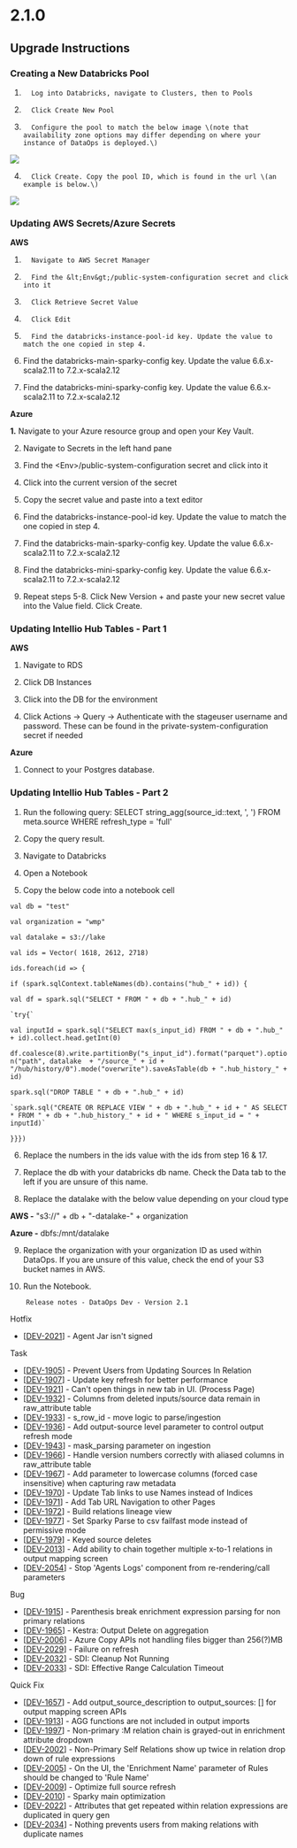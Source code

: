 # 2.1.0

## Upgrade Instructions

### **Creating a New Databricks Pool**

1.       Log into Databricks, navigate to Clusters, then to Pools

2.       Click Create New Pool

3.       Configure the pool to match the below image \(note that availability zone options may differ depending on where your instance of DataOps is deployed.\)

![](../../../../.gitbook/assets/image%20%28306%29.png)

4.       Click Create. Copy the pool ID, which is found in the url \(an example is below.\)

![](../../../../.gitbook/assets/image%20%28307%29.png)

### **Updating AWS Secrets/Azure Secrets**

**AWS**

1.       Navigate to AWS Secret Manager

2.       Find the &lt;Env&gt;/public-system-configuration secret and click into it

3.       Click Retrieve Secret Value

4.       Click Edit

5.       Find the databricks-instance-pool-id key. Update the value to match the one copied in step 4.

6.   Find the databricks-main-sparky-config key.  Update the value 6.6.x-scala2.11 to 7.2.x-scala2.12

7.   Find the databricks-mini-sparky-config key. Update the value 6.6.x-scala2.11 to 7.2.x-scala2.12

**Azure**

**1.** Navigate to your Azure resource group and open your Key Vault.  

2. Navigate to Secrets in the left hand pane

3.  Find the &lt;Env&gt;/public-system-configuration secret and click into it

4. Click into the current version of the secret

5. Copy the secret value and paste into a text editor

6.   Find the databricks-instance-pool-id key. Update the value to match the one copied in step 4.

7.   Find the databricks-main-sparky-config key.  Update the value 6.6.x-scala2.11 to 7.2.x-scala2.12

8.   Find the databricks-mini-sparky-config key. Update the value 6.6.x-scala2.11 to 7.2.x-scala2.12

9. Repeat steps 5-8. Click New Version + and paste your new secret value into the Value field. Click Create.

### **Updating Intellio Hub Tables - Part 1**

**AWS**

1.   Navigate to RDS

2.   Click DB Instances

3.   Click into the DB for the environment

4.   Click Actions -&gt; Query -&gt; Authenticate with the stageuser username and password. These can be found in the private-system-configuration secret if needed

**Azure**

1.   Connect to your Postgres database.

### **Updating Intellio Hub Tables - Part 2**

1.   Run the following query: SELECT string\_agg\(source\_id::text, ', '\) FROM meta.source WHERE refresh\_type = 'full'

2.   Copy the query result.

3.   Navigate to Databricks

4.   Open a Notebook

5.   Copy the below code into a notebook cell

`val db = "test"`

`val organization = "wmp"`

`val datalake = s3://lake`

`val ids = Vector( 1618, 2612, 2718)`

`ids.foreach(id => {`

  `if (spark.sqlContext.tableNames(db).contains("hub_" + id)) {`

  `val df = spark.sql("SELECT * FROM " + db + ".hub_" + id)`

    `try{`

  `val inputId = spark.sql("SELECT max(s_input_id) FROM " + db + ".hub_" + id).collect.head.getInt(0)`

  `df.coalesce(8).write.partitionBy("s_input_id").format("parquet").option("path", datalake  + "/source_" + id + "/hub/history/0").mode("overwrite").saveAsTable(db + ".hub_history_" + id)`

  `spark.sql("DROP TABLE " + db + ".hub_" + id)`

    `spark.sql("CREATE OR REPLACE VIEW " + db + ".hub_" + id + " AS SELECT * FROM " + db + ".hub_history_" + id + " WHERE s_input_id = " + inputId)`

  `}}})`

6.   Replace the numbers in the ids value with the ids from step 16 & 17.

7.   Replace the db with your databricks db name. Check the Data tab to the left if you are unsure of this name.

8. Replace the datalake with the below value depending on your cloud type

**AWS -** "s3://" + db + "-datalake-" + organization

**Azure -** dbfs:/mnt/datalake

9.   Replace the organization with your organization ID as used within DataOps. If you are unsure of this value, check the end of your S3 bucket names in AWS.

10.   Run the Notebook.



```text
    Release notes - DataOps Dev - Version 2.1
```

 Hotfix

* \[[DEV-2021](https://wmpartners.atlassian.net/browse/DEV-2021)\] - Agent Jar isn't signed

 Task

* \[[DEV-1905](https://wmpartners.atlassian.net/browse/DEV-1905)\] - Prevent Users from Updating Sources In Relation
* \[[DEV-1907](https://wmpartners.atlassian.net/browse/DEV-1907)\] - Update key refresh for better performance
* \[[DEV-1921](https://wmpartners.atlassian.net/browse/DEV-1921)\] - Can't open things in new tab in UI. \(Process Page\)
* \[[DEV-1932](https://wmpartners.atlassian.net/browse/DEV-1932)\] - Columns from deleted inputs/source data remain in raw\_attribute table
* \[[DEV-1933](https://wmpartners.atlassian.net/browse/DEV-1933)\] - s\_row\_id - move logic to parse/ingestion
* \[[DEV-1936](https://wmpartners.atlassian.net/browse/DEV-1936)\] - Add output-source level parameter to control output refresh mode
* \[[DEV-1943](https://wmpartners.atlassian.net/browse/DEV-1943)\] - mask\_parsing parameter on ingestion
* \[[DEV-1966](https://wmpartners.atlassian.net/browse/DEV-1966)\] - Handle version numbers correctly with aliased columns in raw\_attribute table
* \[[DEV-1967](https://wmpartners.atlassian.net/browse/DEV-1967)\] - Add parameter to lowercase columns \(forced case insensitive\) when capturing raw metadata
* \[[DEV-1970](https://wmpartners.atlassian.net/browse/DEV-1970)\] - Update Tab links to use Names instead of Indices
* \[[DEV-1971](https://wmpartners.atlassian.net/browse/DEV-1971)\] - Add Tab URL Navigation to other Pages
* \[[DEV-1972](https://wmpartners.atlassian.net/browse/DEV-1972)\] - Build relations lineage view
* \[[DEV-1977](https://wmpartners.atlassian.net/browse/DEV-1977)\] - Set Sparky Parse to csv failfast mode instead of permissive mode
* \[[DEV-1979](https://wmpartners.atlassian.net/browse/DEV-1979)\] - Keyed source deletes
* \[[DEV-2013](https://wmpartners.atlassian.net/browse/DEV-2013)\] - Add ability to chain together multiple x-to-1 relations in output mapping screen
* \[[DEV-2054](https://wmpartners.atlassian.net/browse/DEV-2054)\] - Stop 'Agents Logs' component from re-rendering/call parameters

 Bug

* \[[DEV-1915](https://wmpartners.atlassian.net/browse/DEV-1915)\] - Parenthesis break enrichment expression parsing for non primary relations
* \[[DEV-1965](https://wmpartners.atlassian.net/browse/DEV-1965)\] - Kestra: Output Delete on aggregation
* \[[DEV-2006](https://wmpartners.atlassian.net/browse/DEV-2006)\] - Azure Copy APIs not handling files bigger than 256\(?\)MB
* \[[DEV-2029](https://wmpartners.atlassian.net/browse/DEV-2029)\] - Failure on refresh
* \[[DEV-2032](https://wmpartners.atlassian.net/browse/DEV-2032)\] - SDI: Cleanup Not Running
* \[[DEV-2033](https://wmpartners.atlassian.net/browse/DEV-2033)\] - SDI: Effective Range Calculation Timeout

 Quick Fix

* \[[DEV-1657](https://wmpartners.atlassian.net/browse/DEV-1657)\] - Add output\_source\_description to output\_sources: \[\] for output mapping screen APIs
* \[[DEV-1913](https://wmpartners.atlassian.net/browse/DEV-1913)\] - AGG functions are not included in output imports
* \[[DEV-1997](https://wmpartners.atlassian.net/browse/DEV-1997)\] - Non-primary :M relation chain is grayed-out in enrichment attribute dropdown
* \[[DEV-2002](https://wmpartners.atlassian.net/browse/DEV-2002)\] - Non-Primary Self Relations show up twice in relation drop down of rule expressions
* \[[DEV-2005](https://wmpartners.atlassian.net/browse/DEV-2005)\] - On the UI, the 'Enrichment Name' parameter of Rules should be changed to 'Rule Name'
* \[[DEV-2009](https://wmpartners.atlassian.net/browse/DEV-2009)\] - Optimize full source refresh
* \[[DEV-2010](https://wmpartners.atlassian.net/browse/DEV-2010)\] - Sparky main optimization
* \[[DEV-2022](https://wmpartners.atlassian.net/browse/DEV-2022)\] - Attributes that get repeated within relation expressions are duplicated in query gen
* \[[DEV-2034](https://wmpartners.atlassian.net/browse/DEV-2034)\] - Nothing prevents users from making relations with duplicate names

